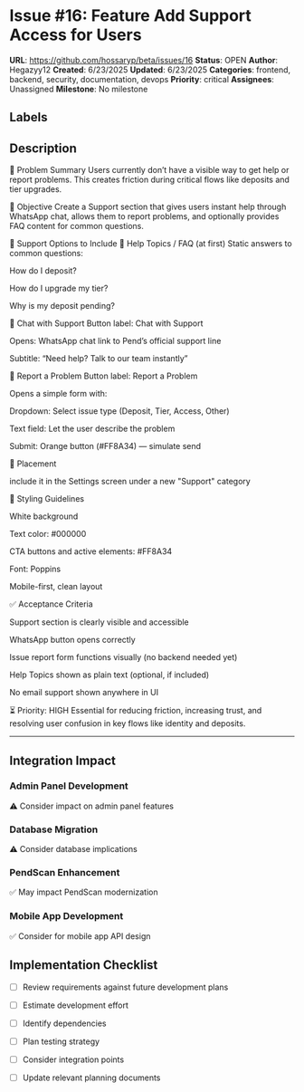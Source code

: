 # Issue #16: Feature Add Support Access for Users

**URL**: https://github.com/hossaryp/beta/issues/16
**Status**: OPEN
**Author**: Hegazyy12
**Created**: 6/23/2025
**Updated**: 6/23/2025
**Categories**: frontend, backend, security, documentation, devops
**Priority**: critical
**Assignees**: Unassigned
**Milestone**: No milestone

## Labels


## Description
📌 Problem Summary
Users currently don’t have a visible way to get help or report problems. This creates friction during critical flows like deposits and tier upgrades.

🎯 Objective
Create a Support section that gives users instant help through WhatsApp chat, allows them to report problems, and optionally provides FAQ content for common questions.

🧩 Support Options to Include
📘 Help Topics / FAQ (at first)
Static answers to common questions:

How do I deposit?

How do I upgrade my tier?

Why is my deposit pending?

💬 Chat with Support
Button label: Chat with Support

Opens: WhatsApp chat link to Pend’s official support line

Subtitle: “Need help? Talk to our team instantly”

📎 Report a Problem
Button label: Report a Problem

Opens a simple form with:

Dropdown: Select issue type (Deposit, Tier, Access, Other)

Text field: Let the user describe the problem

Submit: Orange button (#FF8A34) — simulate send


📍 Placement

include it in the Settings screen under a new "Support" category

🎨 Styling Guidelines

White background

Text color: #000000

CTA buttons and active elements: #FF8A34

Font: Poppins

Mobile-first, clean layout

✅ Acceptance Criteria

Support section is clearly visible and accessible

WhatsApp button opens correctly

Issue report form functions visually (no backend needed yet)

Help Topics shown as plain text (optional, if included)

No email support shown anywhere in UI

⏳ Priority: HIGH
Essential for reducing friction, increasing trust, and resolving user confusion in key flows like identity and deposits.

---

## Integration Impact

### Admin Panel Development
⚠️ Consider impact on admin panel features

### Database Migration  
⚠️ Consider database implications

### PendScan Enhancement
✅ May impact PendScan modernization

### Mobile App Development
✅ Consider for mobile app API design

## Implementation Checklist
- [ ] Review requirements against future development plans
- [ ] Estimate development effort  
- [ ] Identify dependencies
- [ ] Plan testing strategy
- [ ] Consider integration points
- [ ] Update relevant planning documents

